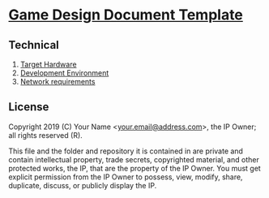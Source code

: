 # [Game Design Document Template](../readme.md)

## Technical

1. [Target Hardware](./target_hardware.md)
2. [Development Environment](./development_environment.md)
3. [Network requirements](./network_requirments.md)

## License

Copyright 2019 (C) Your Name <<your.email@address.com>>, the IP Owner; all rights reserved (R).

This file and the folder and repository it is contained in are private and contain intellectual property, trade secrets, copyrighted material, and other protected works, the IP, that are the property of the IP Owner. You must get explicit permission from the IP Owner to possess, view, modify, share, duplicate, discuss, or publicly display the IP.
